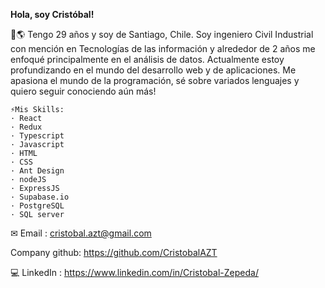 **Hola, soy Cristóbal!**

🗿🌎 Tengo 29 años y soy de Santiago, Chile. Soy ingeniero Civil Industrial con mención en Tecnologías de las información y alrededor de 2 años me enfoqué principalmente en el análisis de datos. 
Actualmente estoy profundizando en el mundo del desarrollo web y de aplicaciones.
Me apasiona el mundo de la programación, sé sobre variados lenguajes y quiero seguir conociendo aún más! 

```
⚡Mis Skills: 
· React
· Redux
· Typescript
· Javascript  
· HTML
· CSS
· Ant Design
· nodeJS
· ExpressJS
· Supabase.io
· PostgreSQL
· SQL server
```

✉ Email : cristobal.azt@gmail.com

Company github: https://github.com/CristobalAZT

💻 LinkedIn : https://www.linkedin.com/in/Cristobal-Zepeda/
